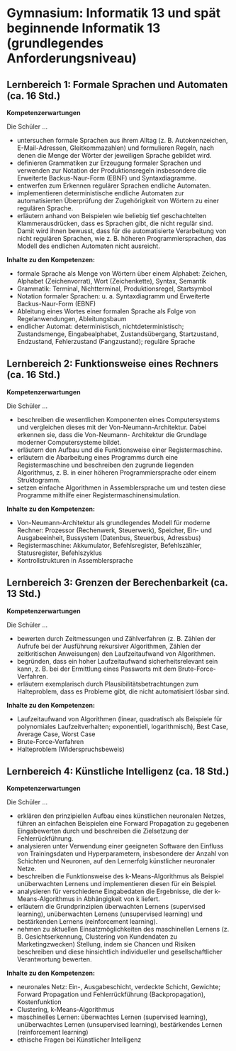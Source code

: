 # Gymnasium: Informatik 13 und spät beginnende Informatik 13 (grundlegendes Anforderungsniveau)

## Lernbereich 1: Formale Sprachen und Automaten (ca. 16 Std.)

**Kompetenzerwartungen**

Die Schüler ...

- untersuchen formale Sprachen aus ihrem Alltag (z. B. Autokennzeichen, E-Mail-Adressen, Gleitkommazahlen) und formulieren Regeln, nach denen die Menge der Wörter der jeweiligen Sprache gebildet wird.
- definieren Grammatiken zur Erzeugung formaler Sprachen und verwenden zur Notation der Produktionsregeln insbesondere die Erweiterte Backus-Naur-Form (EBNF) und Syntaxdiagramme.
- entwerfen zum Erkennen regulärer Sprachen endliche Automaten.
- implementieren deterministische endliche Automaten zur automatisierten Überprüfung der Zugehörigkeit von Wörtern zu einer regulären Sprache.
- erläutern anhand von Beispielen wie beliebig tief geschachtelten Klammerausdrücken, dass es Sprachen gibt, die nicht regulär sind. Damit wird ihnen bewusst, dass für die automatisierte Verarbeitung von nicht regulären Sprachen, wie z. B. höheren Programmiersprachen, das Modell des endlichen Automaten nicht ausreicht.

**Inhalte zu den Kompetenzen:**

- formale Sprache als Menge von Wörtern über einem Alphabet: Zeichen, Alphabet (Zeichenvorrat), Wort (Zeichenkette), Syntax, Semantik
- Grammatik: Terminal, Nichtterminal, Produktionsregel, Startsymbol
- Notation formaler Sprachen: u. a. Syntaxdiagramm und Erweiterte Backus-Naur-Form (EBNF)
- Ableitung eines Wortes einer formalen Sprache als Folge von Regelanwendungen, Ableitungsbaum
- endlicher Automat: deterministisch, nichtdeterministisch; Zustandsmenge, Eingabealphabet, Zustandsübergang, Startzustand, Endzustand, Fehlerzustand (Fangzustand); reguläre Sprache

## Lernbereich 2: Funktionsweise eines Rechners (ca. 16 Std.)

**Kompetenzerwartungen**

Die Schüler ...

- beschreiben die wesentlichen Komponenten eines Computersystems und vergleichen dieses mit der Von-Neumann-Architektur. Dabei erkennen sie, dass die Von-Neumann- Architektur die Grundlage moderner Computersysteme bildet.
- erläutern den Aufbau und die Funktionsweise einer Registermaschine.
- erläutern die Abarbeitung eines Programms durch eine Registermaschine und beschreiben den zugrunde liegenden Algorithmus, z. B. in einer höheren Programmiersprache oder einem Struktogramm.
- setzen einfache Algorithmen in Assemblersprache um und testen diese Programme mithilfe einer Registermaschinensimulation. 

**Inhalte zu den Kompetenzen:**

- Von-Neumann-Architektur als grundlegendes Modell für moderne Rechner: Prozessor (Rechenwerk, Steuerwerk), Speicher, Ein- und Ausgabeeinheit, Bussystem (Datenbus, Steuerbus, Adressbus)
- Registermaschine: Akkumulator, Befehlsregister, Befehlszähler, Statusregister, Befehlszyklus
- Kontrollstrukturen in Assemblersprache

## Lernbereich 3: Grenzen der Berechenbarkeit (ca. 13 Std.)

**Kompetenzerwartungen**

Die Schüler ...

- bewerten durch Zeitmessungen und Zählverfahren (z. B. Zählen der Aufrufe bei der Ausführung rekursiver Algorithmen, Zählen der zeitkritischen Anweisungen) den Laufzeitaufwand von Algorithmen.
- begründen, dass ein hoher Laufzeitaufwand sicherheitsrelevant sein kann, z. B. bei der Ermittlung eines Passworts mit dem Brute-Force-Verfahren.
- erläutern exemplarisch durch Plausibilitätsbetrachtungen zum Halteproblem, dass es Probleme gibt, die nicht automatisiert lösbar sind.

**Inhalte zu den Kompetenzen:**

- Laufzeitaufwand von Algorithmen (linear, quadratisch als Beispiele für polynomiales Laufzeitverhalten; exponentiell, logarithmisch), Best Case, Average Case, Worst Case
- Brute-Force-Verfahren
- Halteproblem (Widerspruchsbeweis)

## Lernbereich 4: Künstliche Intelligenz (ca. 18 Std.)

**Kompetenzerwartungen**

Die Schüler ...

- erklären den prinzipiellen Aufbau eines künstlichen neuronalen Netzes, führen an einfachen Beispielen eine Forward Propagation zu gegebenen Eingabewerten durch und beschreiben die Zielsetzung der Fehlerrückführung.
- analysieren unter Verwendung einer geeigneten Software den Einfluss von Trainingsdaten und Hyperparametern, insbesondere der Anzahl von Schichten und Neuronen, auf den Lernerfolg künstlicher neuronaler Netze.
- beschreiben die Funktionsweise des k-Means-Algorithmus als Beispiel unüberwachten Lernens und implementieren diesen für ein Beispiel.
- analysieren für verschiedene Eingabedaten die Ergebnisse, die der k-Means-Algorithmus in Abhängigkeit von k liefert.
- erläutern die Grundprinzipien überwachten Lernens (supervised learning), unüberwachten Lernens (unsupervised learning) und bestärkenden Lernens (reinforcement learning).
- nehmen zu aktuellen Einsatzmöglichkeiten des maschinellen Lernens (z. B. Gesichtserkennung, Clustering von Kundendaten zu Marketingzwecken) Stellung, indem sie Chancen und Risiken beschreiben und diese hinsichtlich individueller und gesellschaftlicher Verantwortung bewerten.

**Inhalte zu den Kompetenzen:**

- neuronales Netz: Ein-, Ausgabeschicht, verdeckte Schicht, Gewichte; Forward Propagation und Fehlerrückführung (Backpropagation), Kostenfunktion
- Clustering, k-Means-Algorithmus
- maschinelles Lernen: überwachtes Lernen (supervised learning), unüberwachtes Lernen (unsupervised learning), bestärkendes Lernen (reinforcement learning)
- ethische Fragen bei Künstlicher Intelligenz